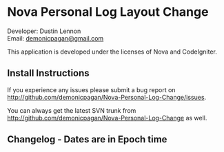 Nova Personal Log Layout Change
===============================
Developer: Dustin Lennon<br />
Email: <demonicpagan@gmail.com>

This application is developed under the licenses of Nova and CodeIgniter.

Install Instructions
--------------------

If you experience any issues please submit a bug report on
<http://github.com/demonicpagan/Nova-Personal-Log-Change/issues>.

You can always get the latest SVN trunk from <http://github.com/demonicpagan/Nova-Personal-Log-Change>
as well.

Changelog - Dates are in Epoch time
-----------------------------------